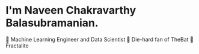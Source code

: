 # I'm Naveen Chakravarthy Balasubramanian.

:robot: Machine Learning Engineer and Data Scientist
:bat: Die-hard fan of TheBat
:briefcase: Fractalite
